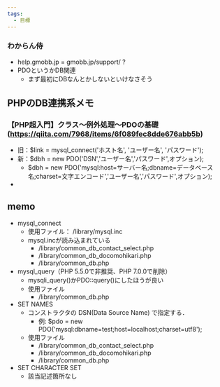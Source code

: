 ```yaml
---
tags:
  - 目標
---
```

### わからん侍
- help.gmobb.jp = gmobb.jp/support/ ?
- PDOというかDB関連
	- まず最初にDBなんとかしないといけなさそう


## PHPのDB連携系メモ
### 【PHP超入門】クラス～例外処理～PDOの基礎(https://qiita.com/7968/items/6f089fec8dde676abb5b)
- 旧：$link = mysql_connect('ホスト名', 'ユーザー名', 'パスワード');
- 新：$dbh = new PDO('DSN','ユーザー名','パスワード',オプション);
	- $dbh = new PDO('mysql:host=サーバー名;dbname=データベース名;charset=文字エンコード','ユーザー名','パスワード',オプション);
- 


## memo
- mysql_connect
	- 使用ファイル： /library/mysql.inc
	- mysql.incが読み込まれている
		- /library/common_db_contact_select.php
		- /library/common_db_docomohikari.php
		- /library/common_db.php
- mysql_query（PHP 5.5.0で非推奨、PHP 7.0.0で削除）
	- mysqli_query()かPDO::query()にしたほうが良い
	- 使用ファイル
		- /library/common_db.php
- SET NAMES
	- コンストラクタの DSN(Data Source Name) で指定する．
		- 例: $pdo = new PDO('mysql:dbname=test;host=localhost;charset=utf8');
	- 使用ファイル
		- /library/common_db_contact_select.php
		- /library/common_db_docomohikari.php
		- /library/common_db.php
- SET CHARACTER SET
	- 該当記述箇所なし